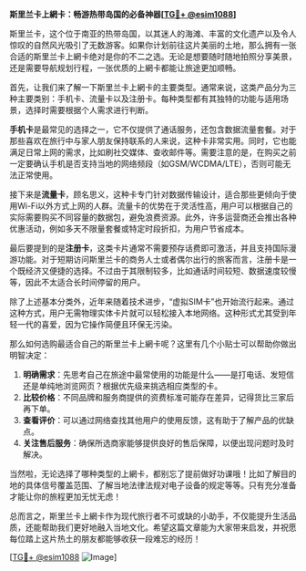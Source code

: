 **斯里兰卡上網卡：畅游热带岛国的必备神器[[TG💪+ @esim1088](https://t.me/s/esim1088)]**

斯里兰卡，这个位于南亚的热带岛国，以其迷人的海滩、丰富的文化遗产以及令人惊叹的自然风光吸引了无数游客。如果你计划前往这片美丽的土地，那么拥有一张合适的斯里兰卡上網卡绝对是你的不二之选。无论是想要随时随地拍照分享美景，还是需要导航规划行程，一张优质的上網卡都能让旅途更加顺畅。

首先，让我们来了解一下斯里兰卡上網卡的主要类型。通常来说，这类产品分为三种主要类别：手机卡、流量卡以及注册卡。每种类型都有其独特的功能与适用场景，选择时需要根据个人需求进行判断。

**手机卡**是最常见的选择之一，它不仅提供了通话服务，还包含数据流量套餐。对于那些喜欢在旅行中与家人朋友保持联系的人来说，这种卡非常实用。同时，它也能满足日常上网的需求，比如刷社交媒体、查收邮件等。需要注意的是，在购买之前一定要确认手机是否支持当地的网络频段（如GSM/WCDMA/LTE），否则可能无法正常使用。

接下来是**流量卡**，顾名思义，这种卡专门针对数据传输设计，适合那些更倾向于使用Wi-Fi以外方式上网的人群。流量卡的优势在于灵活性高，用户可以根据自己的实际需要购买不同容量的数据包，避免浪费资源。此外，许多运营商还会推出各种优惠活动，例如多天不限量套餐或特定时段折扣，为用户节省成本。

最后要提到的是**注册卡**，这类卡片通常不需要预存话费即可激活，并且支持国际漫游功能。对于短期访问斯里兰卡的商务人士或者偶尔出行的旅客而言，注册卡是一个既经济又便捷的选择。不过由于其限制较多，比如通话时间较短、数据速度较慢等，因此不太适合长时间停留的用户。

除了上述基本分类外，近年来随着技术进步，“虚拟SIM卡”也开始流行起来。通过这种方式，用户无需物理实体卡片就可以轻松接入本地网络。这种形式尤其受到年轻一代的喜爱，因为它操作简便且环保无污染。

那么如何选购最适合自己的斯里兰卡上網卡呢？这里有几个小贴士可以帮助你做出明智决定：

1. **明确需求**：先思考自己在旅途中最常使用的功能是什么——是打电话、发短信还是单纯地浏览网页？根据优先级来挑选相应类型的卡。
2. **比较价格**：不同品牌和服务商提供的资费标准可能存在差异，记得货比三家后再下单。
3. **查看评价**：可以通过网络查找其他用户的使用反馈，这有助于了解产品的优缺点。
4. **关注售后服务**：确保所选商家能够提供良好的售后保障，以便出现问题时及时解决。

当然啦，无论选择了哪种类型的上網卡，都别忘了提前做好功课哦！比如了解目的地的具体信号覆盖范围、了解当地法律法规对电子设备的规定等等。只有充分准备才能让你的旅程更加无忧无虑！

总而言之，斯里兰卡上網卡作为现代旅行者不可或缺的小助手，不仅能提升生活品质，还能帮助我们更好地融入当地文化。希望这篇文章能为大家带来启发，并祝愿每位踏上这片热土的朋友都能够收获一段难忘的经历！

[[TG💪+ @esim1088](https://t.me/s/esim1088) ![Image](https://i.postimg.cc/4NQfJmqS/Snipaste-2025-05-13-00-14-12.png)]